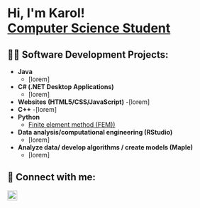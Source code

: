 <h1>Hi, I'm Karol! <br/><a href="[https://github.com/joshmadakor1](https://github.com/karolklimonczykk)">Computer Science Student</a></h1>

<h2>👨‍💻 Software Development Projects:</h2>

- <b>Java</b>
  - [lorem]
- <b>C# (.NET Desktop Applications)</b>
  - [lorem]
- <b>Websites (HTML5/CSS/JavaScript)</b>
  -[lorem]
- <b>C++</b>
  -[lorem]
- <b>Python</b>
  - [Finite element method (FEM))](https://www.kk.com)
- <b>Data analysis/computational engineering (RStudio)</b>
  - [lorem]
- <b>Analyze data/ develop algorithms / create models (Maple)</b>
  - [lorem]

<h2> 🤳 Connect with me:</h2>

[<img align="left" alt="KarolKlimonczyk | Email" width="22px" src="https://cdn.jsdelivr.net/npm/simple-icons@v3/icons/email.svg" />][email]


[email]: mailto:karol.klimonczyk@gmail.com

